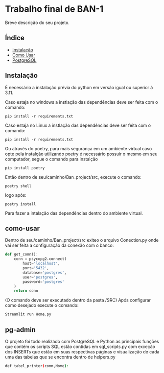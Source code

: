 # Trabalho final de BAN-1

Breve descrição do seu projeto.

## Índice

- [Instalação](#instalação)
- [Como Usar](#como-usar)
- [PostgreSQL](#pg-admin)

## Instalação
É necessário a instalação prévia do python em versão igual ou superior à 3.11.

Caso estaja no windows a instlação das dependências deve ser feita com o comando:

```
pip install -r requirements.txt
```


Caso estaja no Linux a instlação das dependências deve ser feita com o comando:

```
pip install -r requirements.txt 

```

Ou através do poetry, para mais segurança em um ambiente virtual
caso opte pela instalção utilizando poetry é necessário possuir 
o mesmo em seu computador, segue o comando para instalção

```
pip install poetry
```

Então dentro de seu/caminho/Ban_project/src, execute o comando:

```
poetry shell
```

logo após:

```
poetry install
```
Para fazer a intalação das dependências dentro do ambiente virtual. 

## como-usar

Dentro de seu/caminho/Ban_project/src exiteo o arquivo Conection.py
onde vai ser feita a configuração da conexão com o banco:

```python
def get_conn():
    conn = psycopg2.connect(
        host='localhost',
        port='5432',
        database='postgres',
        user='postgres',
        password='postgres'
    )
    return conn
```
(O comando deve ser executado dentro da pasta /SRC)
Após configurar como desejado execute o comando:

```bash
Streamlit run Home.py
```
## pg-admin
O projeto foi todo realizado com PostgreSQL e Python
as principais funções que contém os scripts SQL estão contidas
em sql_scripts.py com exceção dos INSERTs que estão em suas respectivas páginas
e visualização de cada uma das tabelas que se encontra dentro de helpers.py

```bash
def tabel_printer(conn,Nome):
```







